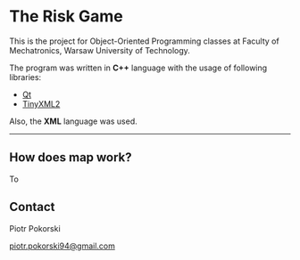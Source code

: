 # The Risk Game #

This is the project for Object-Oriented Programming classes at Faculty of Mechatronics, Warsaw University of Technology.

The program was written in **C++** language with the usage of following libraries:

* [Qt](https://www.qt.io/)
* [TinyXML2](http://www.grinninglizard.com/tinyxml2/index.html)

Also, the **XML** language was used.
* * *
## How does map work? ##
To 

## Contact ##
Piotr Pokorski

piotr.pokorski94@gmail.com